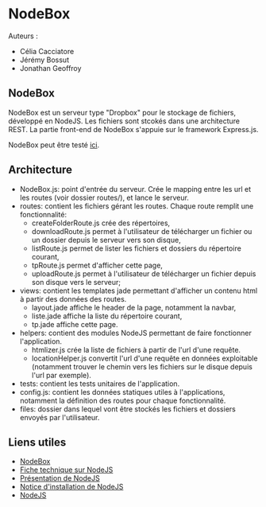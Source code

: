 NodeBox
=======

Auteurs :
* Célia Cacciatore
* Jérémy Bossut
* Jonathan Geoffroy

## NodeBox ##

NodeBox est un serveur type "Dropbox" pour le stockage de fichiers, développé en NodeJS. 
Les fichiers sont stcokés dans une architecture REST.
La partie front-end de NodeBox s'appuie sur le framework Express.js.

NodeBox peut être testé [ici](http://nodebox.cloudapp.net:1337).

## Architecture ##

* NodeBox.js: point d'entrée du serveur. Crée le mapping entre les url et les routes (voir dossier routes/), et lance le serveur.
* routes: contient les fichiers gérant les routes. Chaque route remplit une fonctionnalité:
  * createFolderRoute.js crée des répertoires,
  * downloadRoute.js  permet à l'utilisateur de télécharger un fichier ou un dossier depuis le serveur vers son disque,
  * listRoute.js permet de lister les fichiers et dossiers du répertoire courant,
  * tpRoute.js permet d'afficher cette page,
  * uploadRoute.js permet à l'utilisateur de télécharger un fichier depuis son disque vers le serveur;
* views:  contient les templates jade permettant d'afficher un contenu html à partir des données des routes.
  * layout.jade affiche le header de la page, notamment la navbar,
  * liste.jade affiche la liste du répertoire courant,
  * tp.jade affiche cette page.
* helpers: contient des modules NodeJS permettant de faire fonctionner l'application.
  * htmlizer.js crée la liste de fichiers à partir de l'url d'une requête.
  * locationHelper.js convertit l'url d'une requête en données exploitable (notamment trouver le chemin vers les fichiers sur le disque depuis l'url par exemple).
* tests: contient les tests unitaires de l'application.
* config.js: contient les données statiques utiles à l'applications, notamment la définition des routes pour chaque fonctionnalité.
* files:  dossier dans lequel vont être stockés les fichiers et dossiers envoyés par l'utilisateur.

## Liens utiles ##

* [NodeBox](http://nodebox.cloudapp.net:1337)
* [Fiche technique sur NodeJS](https://drive.google.com/file/d/0B9-RmOkIRcYOZzBfeG5WVjdlUXc/view)
* [Présentation de NodeJS](http://slides.com/jbossut/node#/)
* [Notice d'installation de NodeJS](https://drive.google.com/file/d/0BxpCmD2YUdl9RjVzODJGdDdkWUE/view) 
* [NodeJS](http://nodejs.org/)